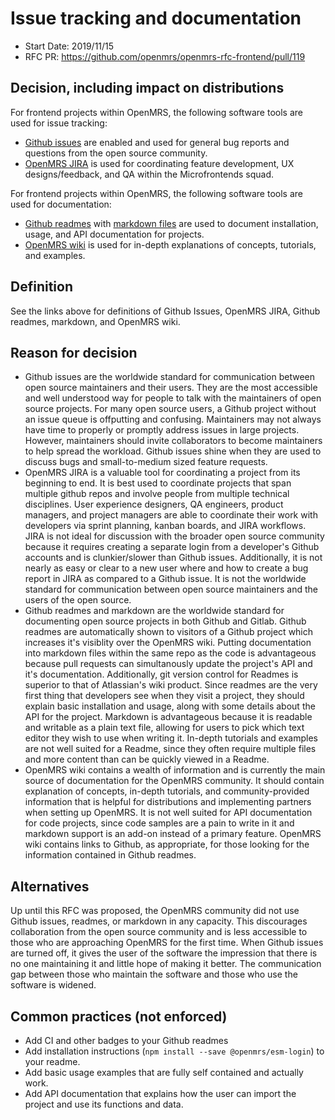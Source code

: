 # Issue tracking and documentation
- Start Date: 2019/11/15
- RFC PR: https://github.com/openmrs/openmrs-rfc-frontend/pull/119

## Decision, including impact on distributions
For frontend projects within OpenMRS, the following software tools are used for issue tracking:

- [Github issues](https://help.github.com/en/github/managing-your-work-on-github/about-issues) are enabled and used for general bug reports and questions from the open source community.
- [OpenMRS JIRA](https://issues.openmrs.org/secure/Dashboard.jspa) is used for coordinating feature development, UX designs/feedback, and QA within the Microfrontends squad.

For frontend projects within OpenMRS, the following software tools are used for documentation:
- [Github readmes](https://help.github.com/en/github/creating-cloning-and-archiving-repositories/about-readmes) with [markdown files](https://guides.github.com/features/mastering-markdown/) are used to document installation, usage, and API documentation for projects.
- [OpenMRS wiki](https://wiki.openmrs.org/) is used for in-depth explanations of concepts, tutorials, and examples.

## Definition
See the links above for definitions of Github Issues, OpenMRS JIRA, Github readmes, markdown, and OpenMRS wiki.

## Reason for decision
- Github issues are the worldwide standard for communication between open source maintainers and their users. They are the most accessible and well understood way for people to talk with the maintainers of open source projects. For many open source users, a Github project without an issue queue is offputting and confusing. Maintainers may not always have time to properly or promptly address issues in large projects. However, maintainers should invite collaborators to become maintainers to help spread the workload. Github issues shine when they are used to discuss bugs and small-to-medium sized feature requests.
- OpenMRS JIRA is a valuable tool for coordinating a project from its beginning to end. It is best used to coordinate projects that span multiple github repos and involve people from multiple technical disciplines. User experience designers, QA engineers, product managers, and project managers are able to coordinate their work with developers via sprint planning, kanban boards, and JIRA workflows. JIRA is not ideal for discussion with the broader open source community because it requires creating a separate login from a developer's Github accounts and is clunkier/slower than Github issues. Additionally, it is not nearly as easy or clear to a new user where and how to create a bug report in JIRA as compared to a Github issue. It is not the worldwide standard for communication between open source maintainers and the users of the open source.
- Github readmes and markdown are the worldwide standard for documenting open source projects in both Github and Gitlab. Github readmes are automatically shown to visitors of a Github project which increases it's visiblity over the OpenMRS wiki. Putting documentation into markdown files within the same repo as the code is advantageous because pull requests can simultanously update the project's API and it's documentation. Additionally, git version control for Readmes is superior to that of Atlassian's wiki product. Since readmes are the very first thing that developers see when they visit a project, they should explain basic installation and usage, along with some details about the API for the project. Markdown is advantageous because it is readable and writable as a plain text file, allowing for users to pick which text editor they wish to use when writing it. In-depth tutorials and examples are not well suited for a Readme, since they often require multiple files and more content than can be quickly viewed in a Readme.
- OpenMRS wiki contains a wealth of information and is currently the main source of documentation for the OpenMRS community. It should contain explanation of concepts, in-depth tutorials, and community-provided information that is helpful for distributions and implementing partners when setting up OpenMRS. It is not well suited for API documentation for code projects, since code samples are a pain to write in it and markdown support is an add-on instead of a primary feature. OpenMRS wiki contains links to Github, as appropriate, for those looking for the information contained in Github readmes.

## Alternatives
Up until this RFC was proposed, the OpenMRS community did not use Github issues, readmes, or markdown in any capacity. This discourages collaboration from the open source community and is less accessible to those who are approaching OpenMRS for the first time. When Github issues are turned off, it gives the user of the software the impression that there is no one maintaining it and little hope of making it better. The communication gap between those who maintain the software and those who use the software is widened.

## Common practices (not enforced)
- Add CI and other badges to your Github readmes
- Add installation instructions (`npm install --save @openmrs/esm-login`) to your readme.
- Add basic usage examples that are fully self contained and actually work.
- Add API documentation that explains how the user can import the project and use its functions and data.